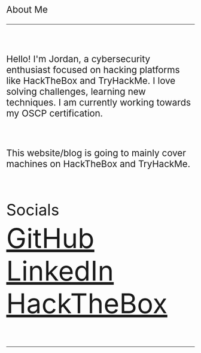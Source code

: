 <big><big><big>About Me<big><big><big>
<hr>
<br>
<p>Hello! I'm Jordan, a cybersecurity enthusiast focused on hacking platforms like HackTheBox and TryHackMe. I love solving challenges, learning new techniques. I am currently working towards my OSCP certification.</p>
<br>
<p>This website/blog is going to mainly cover machines on HackTheBox and TryHackMe.</p>
<br>
<big><big><big>Socials<big><big><big>
<br>
<a href="https://github.com/jordan01236">GitHub</a>
<a href="https://www.linkedin.com/in/jordan01236/">LinkedIn</a>
<a href="https://app.hackthebox.com/profile/1283370">HackTheBox</a>
<hr>
<br>
<br>

